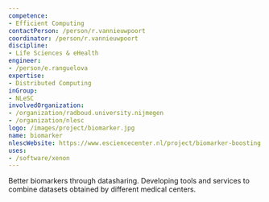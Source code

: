 ```yaml
---
competence:
- Efficient Computing
contactPerson: /person/r.vannieuwpoort
coordinator: /person/r.vannieuwpoort
discipline:
- Life Sciences & eHealth
engineer:
- /person/e.ranguelova
expertise:
- Distributed Computing
inGroup:
- NLeSC
involvedOrganization:
- /organization/radboud.university.nijmegen
- /organization/nlesc
logo: /images/project/biomarker.jpg
name: biomarker
nlescWebsite: https://www.esciencecenter.nl/project/biomarker-boosting
uses:
- /software/xenon
---
```

Better biomarkers through datasharing.
Developing tools and services to combine datasets obtained by different medical centers.
